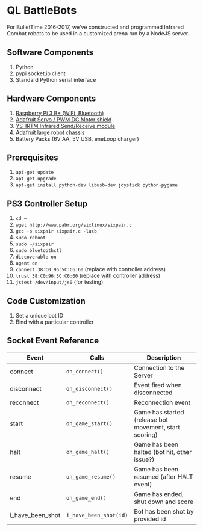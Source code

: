# QL BattleBots

For BulletTime 2016-2017, we've constructed and programmed Infrared Combat robots to be used in a customized arena run by a NodeJS server.

## Software Components
1. Python
2. pypi socket.io client
3. Standard Python serial interface

## Hardware Components
1. [Raspberry Pi 3 B+ (WiFi, Bluetooth)](https://www.raspberrypi.org/documentation/usage/)
2. [Adafruit Servo / PWM DC Motor shield](https://learn.adafruit.com/adafruit-dc-and-stepper-motor-hat-for-raspberry-pi)
3. [YS-IRTM Infrared Send/Receive module](http://arduino.stackexchange.com/questions/29801/how-to-connect-ir-transmitter-and-receiver-module/29813)
4. [Adafruit large robot chassis](https://learn.adafruit.com/simple-raspberry-pi-robot/overview)
5. Battery Packs (6V AA, 5V USB, eneLoop charger)

## Prerequisites
1. `apt-get update`
2. `apt-get upgrade`
3. `apt-get install python-dev libusb-dev joystick python-pygame`

## PS3 Controller Setup
1. `cd ~`
2. `wget http://www.pabr.org/sixlinux/sixpair.c`
3. `gcc -o sixpair sixpair.c -lusb`
4. `sudo reboot`
5. `sudo ~/sixpair`
6. `sudo bluetoothctl`
7. `discoverable on`
8. `agent on`
9. `connect 38:C0:96:5C:C6:60` (replace with controller address)
10. `trust 38:C0:96:5C:C6:60` (replace with controller address)
11. `jstest /dev/input/js0` (for testing)

## Code Customization
1. Set a unique bot ID
2. Bind with a particular controller

## Socket Event Reference
Event | Calls | Description
--- | --- | --- 
connect | `on_connect()` | Connection to the Server
disconnect |  `on_disconnect()`| Event fired when disconnected
reconnect |  `on_reconnect()`| Reconnection event
start |  `on_game_start()`| Game has started (release bot movement, start scoring)
halt |  `on_game_halt()`| Game has been halted (bot hit, other issue?)
resume |  `on_game_resume()`| Game has been resumed (after HALT event)
end |  `on_game_end()`| Game has ended, shut down and score
i_have_been_shot | `i_have_been_shot(id)` | Bot has been shot by provided id

